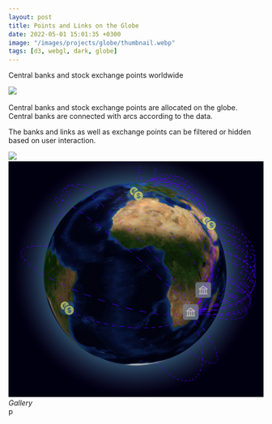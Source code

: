 ```yaml
---
layout: post
title: Points and Links on the Globe
date: 2022-05-01 15:01:35 +0300
image: "/images/projects/globe/thumbnail.webp"
tags: [d3, webgl, dark, globe]
---
```


Central banks and stock exchange points worldwide

![](/images/projects/globe/preview.gif)

Central banks and stock exchange points are allocated on the globe. Central banks are connected with arcs according to the data.

The banks and links as well as exchange points can be filtered or hidden based on user interaction.

<div class="gallery-box">
  <div class="gallery">
    <img src="/images/projects/glole/thumbnail.webp">
    <img src="/images/projects/globe/2.png">
    
  </div>
  <em>Gallery</em>
</div>
p
